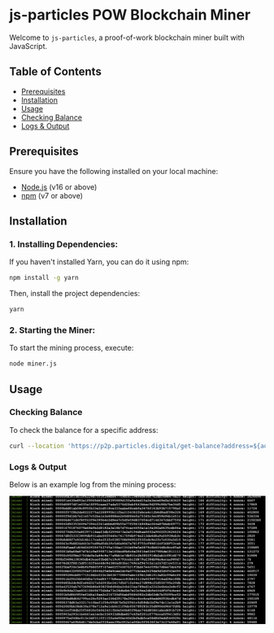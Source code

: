 # js-particles POW Blockchain Miner

Welcome to `js-particles`, a proof-of-work blockchain miner built with JavaScript.

## Table of Contents
- [Prerequisites](#prerequisites)
- [Installation](#installation)
- [Usage](#usage)
- [Checking Balance](#check-balance)
- [Logs & Output](#log)

## Prerequisites

Ensure you have the following installed on your local machine:

- [Node.js](https://nodejs.org/) (v16 or above)
- [npm](https://www.npmjs.com/) (v7 or above)

## Installation

### 1. **Installing Dependencies:**

If you haven't installed Yarn, you can do it using npm:

```bash
npm install -g yarn
```

Then, install the project dependencies:

```bash
yarn
```

### 2. **Starting the Miner:**

To start the mining process, execute:

```bash
node miner.js
```

## Usage

### <a name="check-balance"></a>Checking Balance

To check the balance for a specific address:

```bash
curl --location 'https://p2p.particles.digital/get-balance?address=${address}'
```

### <a name="log"></a>Logs & Output

Below is an example log from the mining process:

![Mining Log](image.png)
